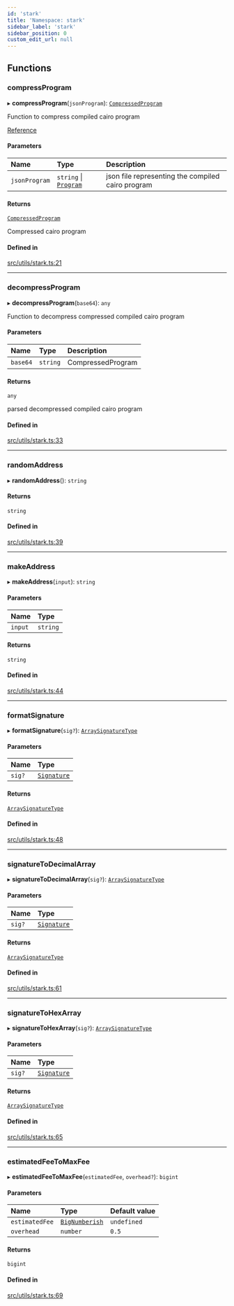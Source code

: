 ```yaml
---
id: 'stark'
title: 'Namespace: stark'
sidebar_label: 'stark'
sidebar_position: 0
custom_edit_url: null
---
```


## Functions

### compressProgram

▸ **compressProgram**(`jsonProgram`): [`CompressedProgram`](types.md#compressedprogram)

Function to compress compiled cairo program

[Reference](https://github.com/starkware-libs/cairo-lang/blob/master/src/starkware/starknet/services/api/gateway/transaction.py#L54-L58)

#### Parameters

| Name          | Type                                                    | Description                                       |
| :------------ | :------------------------------------------------------ | :------------------------------------------------ |
| `jsonProgram` | `string` \| [`Program`](../interfaces/types.Program.md) | json file representing the compiled cairo program |

#### Returns

[`CompressedProgram`](types.md#compressedprogram)

Compressed cairo program

#### Defined in

[src/utils/stark.ts:21](https://github.com/starknet-io/starknet.js/blob/v5.14.1/src/utils/stark.ts#L21)

---

### decompressProgram

▸ **decompressProgram**(`base64`): `any`

Function to decompress compressed compiled cairo program

#### Parameters

| Name     | Type     | Description       |
| :------- | :------- | :---------------- |
| `base64` | `string` | CompressedProgram |

#### Returns

`any`

parsed decompressed compiled cairo program

#### Defined in

[src/utils/stark.ts:33](https://github.com/starknet-io/starknet.js/blob/v5.14.1/src/utils/stark.ts#L33)

---

### randomAddress

▸ **randomAddress**(): `string`

#### Returns

`string`

#### Defined in

[src/utils/stark.ts:39](https://github.com/starknet-io/starknet.js/blob/v5.14.1/src/utils/stark.ts#L39)

---

### makeAddress

▸ **makeAddress**(`input`): `string`

#### Parameters

| Name    | Type     |
| :------ | :------- |
| `input` | `string` |

#### Returns

`string`

#### Defined in

[src/utils/stark.ts:44](https://github.com/starknet-io/starknet.js/blob/v5.14.1/src/utils/stark.ts#L44)

---

### formatSignature

▸ **formatSignature**(`sig?`): [`ArraySignatureType`](types.md#arraysignaturetype)

#### Parameters

| Name   | Type                              |
| :----- | :-------------------------------- |
| `sig?` | [`Signature`](types.md#signature) |

#### Returns

[`ArraySignatureType`](types.md#arraysignaturetype)

#### Defined in

[src/utils/stark.ts:48](https://github.com/starknet-io/starknet.js/blob/v5.14.1/src/utils/stark.ts#L48)

---

### signatureToDecimalArray

▸ **signatureToDecimalArray**(`sig?`): [`ArraySignatureType`](types.md#arraysignaturetype)

#### Parameters

| Name   | Type                              |
| :----- | :-------------------------------- |
| `sig?` | [`Signature`](types.md#signature) |

#### Returns

[`ArraySignatureType`](types.md#arraysignaturetype)

#### Defined in

[src/utils/stark.ts:61](https://github.com/starknet-io/starknet.js/blob/v5.14.1/src/utils/stark.ts#L61)

---

### signatureToHexArray

▸ **signatureToHexArray**(`sig?`): [`ArraySignatureType`](types.md#arraysignaturetype)

#### Parameters

| Name   | Type                              |
| :----- | :-------------------------------- |
| `sig?` | [`Signature`](types.md#signature) |

#### Returns

[`ArraySignatureType`](types.md#arraysignaturetype)

#### Defined in

[src/utils/stark.ts:65](https://github.com/starknet-io/starknet.js/blob/v5.14.1/src/utils/stark.ts#L65)

---

### estimatedFeeToMaxFee

▸ **estimatedFeeToMaxFee**(`estimatedFee`, `overhead?`): `bigint`

#### Parameters

| Name           | Type                                    | Default value |
| :------------- | :-------------------------------------- | :------------ |
| `estimatedFee` | [`BigNumberish`](types.md#bignumberish) | `undefined`   |
| `overhead`     | `number`                                | `0.5`         |

#### Returns

`bigint`

#### Defined in

[src/utils/stark.ts:69](https://github.com/starknet-io/starknet.js/blob/v5.14.1/src/utils/stark.ts#L69)
